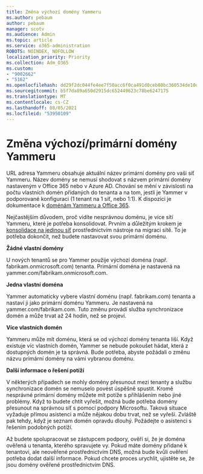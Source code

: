 ```yaml
---
title: Změna výchozí domény Yammeru
ms.author: pebaum
author: pebaum
manager: scotv
ms.audience: Admin
ms.topic: article
ms.service: o365-administration
ROBOTS: NOINDEX, NOFOLLOW
localization_priority: Priority
ms.collection: Adm_O365
ms.custom:
- "9002662"
- "5162"
ms.openlocfilehash: dd29f2dc044fe4ee7f50acc6f0ca491d0ceb80bc360534de10d4010230614f80
ms.sourcegitcommit: b5f7da89a650d2915dc652449623c78be6247175
ms.translationtype: MT
ms.contentlocale: cs-CZ
ms.lasthandoff: 08/05/2021
ms.locfileid: "53950109"
---
```

# <a name="changing-the-defaultprimary-yammer-domain"></a>Změna výchozí/primární domény Yammeru

URL adresa Yammeru obsahuje aktuální název primární domény pro vaši síť Yammeru. Název domény se nemusí shodovat s názvem primární domény nastaveným v Office 365 nebo v Azure AD. Chování se mění v závislosti na počtu vlastních domén přidaných do tenanta a na tom, jestli je Yammer v podporované konfiguraci (1 tenant na 1 síť, nebo 1:1). K dispozici je dokumentace k [doménám Yammeru a Office 365](https://docs.microsoft.com/yammer/configure-your-yammer-network/manage-yammer-domains).

Nejčastějším důvodem, proč vidíte nesprávnou doménu, je více sítí Yammeru, které je potřeba konsolidovat. Prvním a důležitým krokem je [konsolidace na jedinou síť](https://docs.microsoft.com/yammer/configure-your-yammer-network/consolidate-multiple-yammer-networks) prostřednictvím nástroje na migraci sítě. To je potřeba dokončit, než budete nastavovat svou primární doménu.

**Žádné vlastní domény**

U nových tenantů se pro Yammer použije výchozí doména (např. fabrikam.onmicrosoft.com) tenanta. Primární doména je nastavená na yammer.com/fabrikam.onmicrosoft.com.

**Jedna vlastní doména**

Yammer automaticky vybere vlastní doménu (např. fabrikam.com) tenanta a nastaví ji jako primární doménu Yammeru. Je nastavená na yammer.com/fabrikam.com. Tuto změnu provádí služba synchronizace domén a může trvat až 24 hodin, než se projeví.

**Více vlastních domén**

Yammeru může mít doménu, která se od výchozí domény tenanta liší. Když existuje víc vlastních domén, Yammer se nebude pokoušet hádat, která z dostupných domén je ta správná. Bude potřeba, abyste požádali o změnu názvu primární domény na vámi vybranou doménu.

**Další informace o řešení potíží**

V některých případech se mohly domény přesunout mezi tenanty a službu synchronizace domén se nemuselo povést úspěšně spustit. Kromě nesprávné primární domény můžete mít potíže s přihlášením nebo jiné problémy. Když to budete chtít vyřešit, možná bude potřeba domény přesunout na správnou síť s pomocí podpory Microsoftu. Taková situace vyžaduje přímou asistenci a může nějakou dobu trvat, než se vyřeší. Zvláště pak tehdy, když je seznam domén opravdu dlouhý. Požádejte o asistenci s řešením podobných potíží.

Až budete spolupracovat se zástupcem podpory, ověří si, že je doména ověřená u tenanta, kterého spravujete vy. Pokud máte domény přidané k tenantovi, ale neověřené prostřednictvím DNS, možná bude kvůli ověření potřeba dodat další informace. Pokud chcete proces urychlit, ujistěte se, že jsou domény ověřené prostřednictvím DNS.

